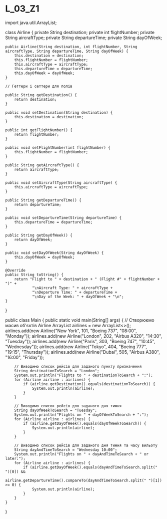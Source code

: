 # L_03_Z1
import java.util.ArrayList;

class Airline {
    private String destination;
    private int flightNumber;
    private String aircraftType;
    private String departureTime;
    private String dayOfWeek;

    public Airline(String destination, int flightNumber, String aircraftType, String departureTime, String dayOfWeek) {
        this.destination = destination;
        this.flightNumber = flightNumber;
        this.aircraftType = aircraftType;
        this.departureTime = departureTime;
        this.dayOfWeek = dayOfWeek;
    }

    // Геттери і сеттери для полів

    public String getDestination() {
        return destination;
    }

    public void setDestination(String destination) {
        this.destination = destination;
    }

    public int getFlightNumber() {
        return flightNumber;
    }

    public void setFlightNumber(int flightNumber) {
        this.flightNumber = flightNumber;
    }

    public String getAircraftType() {
        return aircraftType;
    }

    public void setAircraftType(String aircraftType) {
        this.aircraftType = aircraftType;
    }

    public String getDepartureTime() {
        return departureTime;
    }

    public void setDepartureTime(String departureTime) {
        this.departureTime = departureTime;
    }

    public String getDayOfWeek() {
        return dayOfWeek;
    }

    public void setDayOfWeek(String dayOfWeek) {
        this.dayOfWeek = dayOfWeek;
    }

    @Override
    public String toString() {
        return "Flight to " + destination + " (Flight #" + flightNumber + ")" +
                "\nAircraft Type: " + aircraftType +
                "\nDeparture Time: " + departureTime +
                "\nDay of the Week: " + dayOfWeek + "\n";
    }
}

public class Main {
    public static void main(String[] args) {
        // Створюємо масив об'єктів Airline
        ArrayList<Airline> airlines = new ArrayList<>();
        airlines.add(new Airline("New York", 101, "Boeing 737", "08:00", "Monday"));
        airlines.add(new Airline("London", 202, "Airbus A320", "14:30", "Tuesday"));
        airlines.add(new Airline("Paris", 303, "Boeing 747", "10:45", "Wednesday"));
        airlines.add(new Airline("Tokyo", 404, "Boeing 777", "19:15", "Thursday"));
        airlines.add(new Airline("Dubai", 505, "Airbus A380", "16:00", "Friday"));

        // Виводимо список рейсів для заданого пункту призначення
        String destinationToSearch = "London";
        System.out.println("Flights to " + destinationToSearch + ":");
        for (Airline airline : airlines) {
            if (airline.getDestination().equals(destinationToSearch)) {
                System.out.println(airline);
            }
        }

        // Виводимо список рейсів для заданого дня тижня
        String dayOfWeekToSearch = "Tuesday";
        System.out.println("Flights on " + dayOfWeekToSearch + ":");
        for (Airline airline : airlines) {
            if (airline.getDayOfWeek().equals(dayOfWeekToSearch)) {
                System.out.println(airline);
            }
        }

        // Виводимо список рейсів для заданого дня тижня та часу вильоту
        String dayAndTimeToSearch = "Wednesday 10:00";
        System.out.println("Flights on " + dayAndTimeToSearch + " or later:");
        for (Airline airline : airlines) {
            if (airline.getDayOfWeek().equals(dayAndTimeToSearch.split(" ")[0]) &&
                    airline.getDepartureTime().compareTo(dayAndTimeToSearch.split(" ")[1]) >= 0) {
                System.out.println(airline);
            }
        }
    }
}
